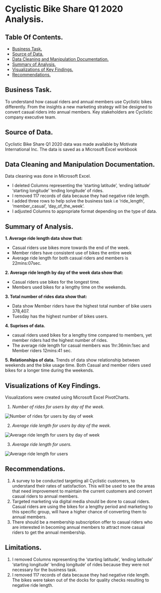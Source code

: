 # Cyclistic Bike Share Q1 2020 Analysis.

## Table Of Contents.
- [Business Task.](#business-task)
- [Source of Data.](#source-of-data)
- [Data Cleaning and Manipulation Documentation.](#data-cleaning-and-manipulation-documentation)
- [Summary of Analysis.](#summary-of-analysis)
- [Visualizations of Key Findings.](#visualizations-of-key-findings)
- [Recommendations.](#recommendations)

  
## Business Task.
To understand how casual riders and annual members use Cyclistic bikes differently. From the insights a new marketing strategy will be designed to convert casual riders into annual members.
Key stakeholders are Cyclistic company executive team.

## Source of Data.

Cyclistic Bike Share Q1 2020 data was made available by Motivate International Inc. The data is saved as a Microsoft Excel workbook

## Data Cleaning and Manipulation Documentation.

Data cleaning was done in Microsoft Excel. 
- I deleted Columns representing the ‘starting latitude’, ‘ending latitude’ ‘starting longitude’ ‘ending longitude’ of rides.
- I removed 117 records of data because they had negative ride length.
- I added three rows to help solve the business task i.e ‘ride_length’, ‘member_casual’, ‘day_of_the_week’.
- I adjusted Columns to appropriate format depending on the type of data.

## Summary of Analysis.

**1. Average ride length data show that:**
- Casual riders use bikes more towards the end of the week.
- Member riders have  consistent  use of bikes the entire week
- Average ride length for both casual riders and members is 22mins:07sec.

**2. Average ride length by day of the week data show that:**
- Casual riders use bikes for the longest time. 
- Members used bikes for a lengthy time on the weekends.

**3. Total number of rides data show that:**
- Data show Member riders have the highest total number of bike users 378,407.
- Tuesday has the highest number of bikes users.

**4. Suprises of data.**
- casual riders used bikes for a lengthy time compared to members, yet member riders had the highest number of rides. 
- The average ride length for casual members was 1hr:36min:1sec and Member riders 12mins:41 sec.

**5. Relationships of data.**
Trends of data show relationship between weekends and the bike usage time. Both Casual and member riders used bikes for a longer time during the weekends.

## Visualizations of Key Findings.
Visualizations were created using Microsoft Excel PivotCharts.

1. *Number of rides for users by day of the week.*

![Number of rides fpr users by day of week](https://github.com/emychela/Cyclistic_Bike_Share_Q1_2020_Analysis_Excel/assets/150371945/d95600d0-c4ad-4e78-af99-ca990ee28ea7)





2. *Average ride length for users by day of the week.*

![Average ride length for users by day of week](https://github.com/emychela/Cyclistic_Bike_Share_Q1_2020_Analysis_Excel/assets/150371945/725af1f3-11d2-4ea6-b5f7-c43554f7e44e)





3. *Average ride length for users.*

![Average ride length for users](https://github.com/emychela/Cyclistic_Bike_Share_Q1_2020_Analysis_Excel/assets/150371945/a419c1a4-74b9-4efb-aef4-236d61d626ec)






## Recommendations.
1. A survey to be conducted targeting all Cyclistic customers, to understand their rates of satisfaction. This will be used to see the areas that need improvement to maintain the current customers and convert casual riders to annual members.
2. Targeted marketing via digital media should be done to casual riders. Casual riders are using the bikes for a lengthy period and marketing to this specific group, will have a higher chance of converting them to annual members.
3. There should be a membership subscription offer to casual riders who are interested in becoming annual members to attract more casual riders to get the annual membership.

## Limitations.
1. I removed Columns representing the ‘starting latitude’, ‘ending latitude’ ‘starting longitude’ ‘ending longitude’ of rides because they were not necessary for the business task.
2. I removed 117 records of data because they had negative ride length. The bikes were taken out of the docks for quality checks resulting to negative ride length. 



   




























